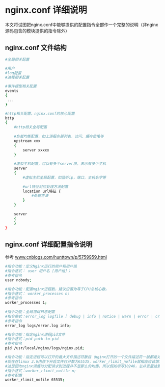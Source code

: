 # nginx.conf 详细说明

本文将试图把nginx.conf中能够提供的配置指令全部作一个完整的说明（非nginx源码包含的模块提供的指令除外）


## nginx.conf 文件结构
```bash
#全局相关配置

#用户
#log配置
#进程相关配置

#事件模型相关配置
events
{
 ...
}

#http相关配置，nginx.conf的核心配置
http
{
	#http相关全局配置
	
	#负载均衡配置，如上游服务器列表，访问、缓存策略等
	upstream xxx 
	{
		server xxxxx
	}
	
	#虚拟主机配置，可以有多个server块，表示有多个主机
	server 
	{
		#虚拟主机全局配置，如监听ip，端口，主机名字等
		
		#url特征对应处理方法配置 
		location url特征 {
			#处理方法
		}
	}
	
	server
	{
	}
}
```

## nginx.conf 详细配置指令说明
参考 www.cnblogs.com/hunttown/p/5759959.html
```bash
#指令功能：定义Nginx运行的用户和用户组
#指令格式： user 用户名 [用户组]；
#参考指令
user nobody;

#指令功能：配置nginx进程数，建议设置为等于CPU总核心数。
#指令格式： worker_processes n;
#参考指令
worker_processes 1;
 
#指令功能：全局错误日志配置
#指令格式：error_log logfile [ debug | info | notice | warn | error | crit ]
#参考指令
error_log logs/error.log info;

#指令功能：指定nginx进程pid文件
#指令格式：pid path-to-pid
#参考指令
pid /usr/local/nginx/logs/nginx.pid;

#指令功能：指定进程可以打开的最大文件描述符数目（nginx打开的一个文件描述符一般都是对应一个网络连接）。理论值应该是最多打开文件数（ulimit -n）与nginx进程数相除，但是nginx分配请求并不是那么均匀，所以最好与ulimit -n 的值保持一致。
#现在在linux 2.6内核下开启文件打开数为65535，worker_rlimit_nofile就相应应该填写65535。
#这是因为nginx调度时分配请求到进程并不是那么的均衡，所以假如填写10240，总并发量达到3-4万时就有进程可能超过10240了，这时会返回502错误。
#指令格式：worker_rlimit_nofile n;
#参考配置
worker_rlimit_nofile 65535;
```